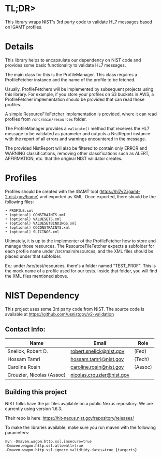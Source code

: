 # TL;DR>

This library wraps NIST's 3rd party code to validate HL7 messages based on IGAMT profiles.

# Details

This library helps to encapsulate our dependency on NIST code and provides some basic functionality to validate HL7 messages.

The main class for this is the ProfileManager. This class requires a ProfileFetcher instance and the name of the profile to be fetched.

Usually, ProfileFetchers will be implemented by subsequent projects using this library. For example, if you store your profiles on S3 buckets in AWS, a ProfileFetcher implementation should be provided that can read those profiles.

A simple ResourceFileFetcher implementation is provided, where it can read profiles from <code>/src/main/resources</code> folder.

The ProfileManager provides a <code>validate()</code> method that receives the HL7 message to be validated as parameter and outputs a NistReport instance with the report of all errors and warnings encountered in the message.

The provided NistReport will also be filtered to contain only ERROR and WARNING classifications, removing other classifications such as ALERT, AFFIRMATION, etc. that the original NIST validator creates.


# Profiles

Profiles should be created with the IGAMT tool (https://hl7v2.igamt-2.nist.gov/home) and exported as XML. Once exported, there should be the following files:

	• PROFILE.xml
	• (optional) CONSTRAINTS.xml
	• (optional) VALUESETS.xml
	• (optional) VALUESETBINDINGS.xml
	• (optional) COCONSTRAINTS.xml
	• (optional) SLICINGS.xml
	

Ultimately, it is up to the implementer of the ProfileFetcher how to store and manage those resources. The ResourceFileFetcher expects a subfolder for each profile name under /src/main/resources, and the XML files should be placed under that subfolder.

Ex.: under /src/test/resources, there's a folder named "TEST_PROF". This is the mock name of a profile used for our tests. Inside that folder, you will find the XML files mentioned above.


#  NIST Dependency
This project uses some 3rd party code from NIST. The source code is available at https://github.com/usnistgov/v2-validation

## Contact Info:

|Name|Email|Role|
|----|-----|----|
|Snelick, Robert D.| <robert.snelick@nist.gov> | (Fed) |
|Hossam Tamri | <hossam.tamri@nist.gov> | (Tech)|
|Caroline Rosin | <caroline.rosin@nist.gov> | (Assoc) |
|Crouzier, Nicolas (Assoc) | <nicolas.crouzier@nist.gov> | |

## Building this project

NIST folks have the jar files available on a public Nexus repository. We are currently using version 1.6.3.

Their repo is here: https://hit-nexus.nist.gov/repository/releases/

To make the libraries available, make sure you run maven with the following parameters:

<code>mvn -Dmaven.wagon.http.ssl.insecure=true -Dmaven.wagon.http.ssl.allowall=true -Dmaven.wagon.http.ssl.ignore.validtidy.dates=true {targerts}</code>


